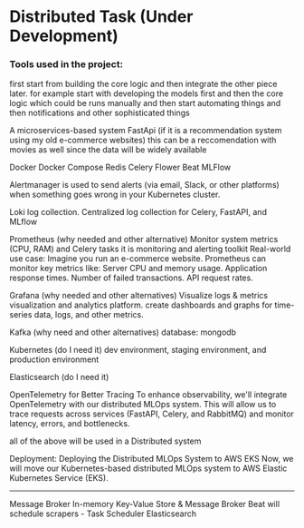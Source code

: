# Distributed Task (Under Development)

### Tools used in the project:

first start from building the core logic and then integrate the other piece later.
for example start with developing the models first and then the core logic which
could be runs manually and then start automating things and then notifications and other
sophisticated things

A microservices-based system
FastApi (if it is a recommendation system using my old e-commerce websites) this can be a reccomendation with movies as well since the data will be widely available

Docker
Docker Compose
Redis
Celery
Flower
Beat
MLFlow

Alertmanager is used to send alerts (via email, Slack, or other platforms) when something goes wrong in your Kubernetes cluster.

Loki
log collection. Centralized log collection for Celery, FastAPI, and MLflow

Prometheus (why needed and other alternative)
Monitor system metrics (CPU, RAM) and Celery tasks
it is monitoring and alerting toolkit
Real-world use case:
Imagine you run an e-commerce website. Prometheus can monitor key metrics like:
Server CPU and memory usage.
Application response times.
Number of failed transactions.
API request rates.

Grafana (why needed and other alternatives)
Visualize logs & metrics
visualization and analytics platform. create dashboards and graphs for time-series data, logs, and other metrics.

Kafka (why need and other alternatives)
database: mongodb

Kubernetes (do I need it)
dev environment, staging environment, and production environment

Elasticsearch (do I need it)

OpenTelemetry for Better Tracing
To enhance observability, we'll integrate OpenTelemetry with our distributed MLOps system. This will allow us to trace requests across services (FastAPI, Celery, and RabbitMQ) and monitor latency, errors, and bottlenecks.

all of the above will be used in a Distributed system

Deployment:
Deploying the Distributed MLOps System to AWS EKS
Now, we will move our Kubernetes-based distributed MLOps system to AWS Elastic Kubernetes Service (EKS).

---

Message Broker
In-memory Key-Value Store & Message Broker
Beat will schedule scrapers - Task Scheduler
Elasticsearch
